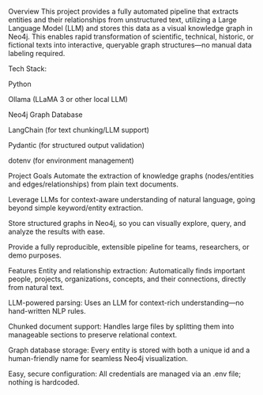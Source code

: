 Overview
This project provides a fully automated pipeline that extracts entities and their relationships from unstructured text, utilizing a Large Language Model (LLM) and stores this data as a visual knowledge graph in Neo4j. This enables rapid transformation of scientific, technical, historic, or fictional texts into interactive, queryable graph structures—no manual data labeling required.

Tech Stack:

Python

Ollama (LLaMA 3 or other local LLM)

Neo4j Graph Database

LangChain (for text chunking/LLM support)

Pydantic (for structured output validation)

dotenv (for environment management)

Project Goals
Automate the extraction of knowledge graphs (nodes/entities and edges/relationships) from plain text documents.

Leverage LLMs for context-aware understanding of natural language, going beyond simple keyword/entity extraction.

Store structured graphs in Neo4j, so you can visually explore, query, and analyze the results with ease.

Provide a fully reproducible, extensible pipeline for teams, researchers, or demo purposes.

Features
Entity and relationship extraction: Automatically finds important people, projects, organizations, concepts, and their connections, directly from natural text.

LLM-powered parsing: Uses an LLM for context-rich understanding—no hand-written NLP rules.

Chunked document support: Handles large files by splitting them into manageable sections to preserve relational context.

Graph database storage: Every entity is stored with both a unique id and a human-friendly name for seamless Neo4j visualization. 

Easy, secure configuration: All credentials are managed via an .env file; nothing is hardcoded.






